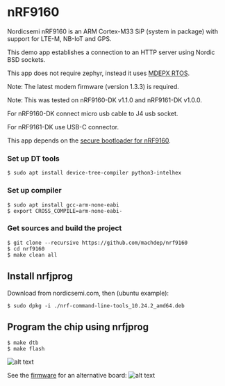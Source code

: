 # nRF9160

Nordicsemi nRF9160 is an ARM Cortex-M33 SiP (system in package) with support for LTE-M, NB-IoT and GPS.

This demo app establishes a connection to an HTTP server using Nordic BSD sockets.

This app does not require zephyr, instead it uses [MDEPX RTOS](https://github.com/machdep/mdepx).

Note: The latest modem firmware (version 1.3.3) is required.

Note: This was tested on nRF9160-DK v1.1.0 and nRF9161-DK v1.0.0.

For nRF9160-DK connect micro usb cable to J4 usb socket.

For nRF9161-DK use USB-C connector.

This app depends on the [secure bootloader for nRF9160](https://github.com/machdep/nrf9160-boot).

### Set up DT tools
    $ sudo apt install device-tree-compiler python3-intelhex

### Set up compiler
    $ sudo apt install gcc-arm-none-eabi
    $ export CROSS_COMPILE=arm-none-eabi-

### Get sources and build the project
    $ git clone --recursive https://github.com/machdep/nrf9160
    $ cd nrf9160
    $ make clean all

## Install nrfjprog

Download from nordicsemi.com, then (ubuntu example):

    $ sudo dpkg -i ./nrf-command-line-tools_10.24.2_amd64.deb

## Program the chip using nrfjprog
    $ make dtb
    $ make flash

![alt text](https://raw.githubusercontent.com/machdep/nrf9160/master/images/nrf9160dk_030123.jpg)

See the [firmware](https://github.com/machdep/md009) for an alternative board:
![alt text](https://raw.githubusercontent.com/machdep/nrf9160/master/images/md009.jpg)
